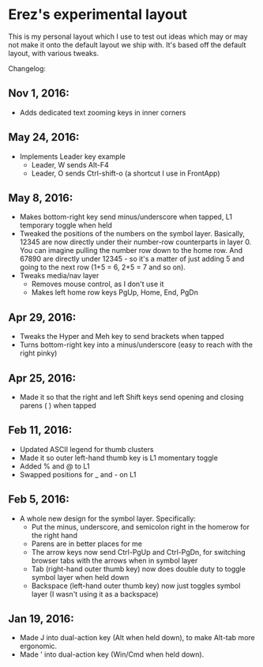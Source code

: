 # Erez's experimental layout

This is my personal layout which I use to test out ideas which may or may not make it onto the default layout we ship with. It's based off the default layout, with various tweaks.

Changelog:

## Nov 1, 2016:

* Adds dedicated text zooming keys in inner corners

## May 24, 2016:

* Implements Leader key example
  * Leader, W sends Alt-F4
  * Leader, O sends Ctrl-shift-o (a shortcut I use in FrontApp) 

## May 8, 2016:

* Makes bottom-right key send minus/underscore when tapped, L1 temporary toggle when held
* Tweaked the positions of the numbers on the symbol layer. Basically, 12345 are now directly under their number-row counterparts in layer 0. You can imagine pulling the number row down to the home row. And 67890 are directly under 12345 - so it's a matter of just adding 5 and going to the next row (1+5 = 6, 2+5 = 7 and so on).
* Tweaks media/nav layer
  * Removes mouse control, as I don't use it
  * Makes left home row keys PgUp, Home, End, PgDn

## Apr 29, 2016:

* Tweaks the Hyper and Meh key to send brackets when tapped
* Turns bottom-right key into a minus/underscore (easy to reach with the right pinky)

## Apr 25, 2016:

* Made it so that the right and left Shift keys send opening and closing parens ( ) when tapped

## Feb 11, 2016:

* Updated ASCII legend for thumb clusters
* Made it so outer left-hand thumb key is L1 momentary toggle
* Added % and @ to L1
* Swapped positions for _ and - on L1

## Feb 5, 2016:

* A whole new design for the symbol layer. Specifically:
  * Put the minus, underscore, and semicolon right in the homerow for the right hand
  * Parens are in better places for me
  * The arrow keys now send Ctrl-PgUp and Ctrl-PgDn, for switching browser tabs with the arrows when in symbol layer
  * Tab (right-hand outer thumb key) now does double duty to toggle symbol layer when held down
  * Backspace (left-hand outer thumb key) now just toggles symbol layer (I wasn't using it as a backspace)
  

## Jan 19, 2016:

* Made J into dual-action key (Alt when held down), to make Alt-tab more ergonomic.
* Made ' into dual-action key (Win/Cmd when held down).


